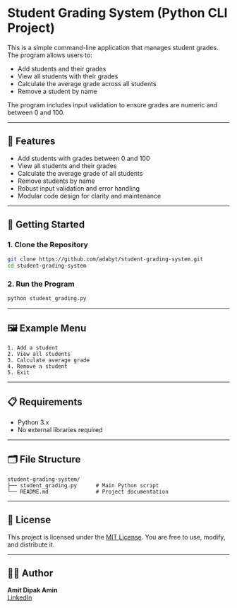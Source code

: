 # Student Grading System (Python CLI Project)

This is a simple command-line application that manages student grades. The program allows users to:

- Add students and their grades
- View all students with their grades
- Calculate the average grade across all students
- Remove a student by name

The program includes input validation to ensure grades are numeric and between 0 and 100.

---

## 🔧 Features

- Add students with grades between 0 and 100
- View all students and their grades
- Calculate the average grade of all students
- Remove students by name
- Robust input validation and error handling
- Modular code design for clarity and maintenance

---

## 🚀 Getting Started

### 1. Clone the Repository
```bash
git clone https://github.com/adabyt/student-grading-system.git
cd student-grading-system
```

### 2. Run the Program
```bash
python student_grading.py
```

---

## 🖼️ Example Menu

```plaintext
1. Add a student
2. View all students
3. Calculate average grade
4. Remove a student
5. Exit
```

---

## 📋 Requirements

- Python 3.x
- No external libraries required

---

## 🗂️ File Structure

```
student-grading-system/
├── student_grading.py      # Main Python script
└── README.md               # Project documentation
```

---

## 📝 License

This project is licensed under the [MIT License](https://opensource.org/licenses/MIT). You are free to use, modify, and distribute it.

---

## 🙋‍♂️ Author

**Amit Dipak Amin**  
[LinkedIn](https://www.linkedin.com/in/amitdipakamin)